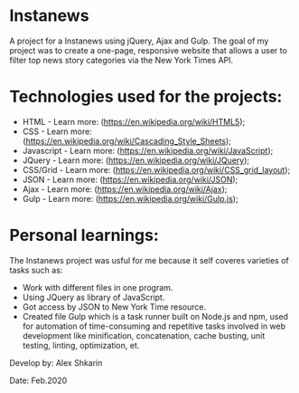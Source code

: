 # Instanews
A project for a Instanews using jQuery, Ajax and Gulp. The goal of my project was to create a one-page, responsive website that allows a user to filter top news story categories via the New York Times API.

# Technologies used for the projects:

+ HTML - Learn more: (https://en.wikipedia.org/wiki/HTML5);
+ CSS - Learn more: (https://en.wikipedia.org/wiki/Cascading_Style_Sheets);
+ Javascript - Learn more: (https://en.wikipedia.org/wiki/JavaScript);
+ JQuery - Learn more: (https://en.wikipedia.org/wiki/JQuery);
+ CSS/Grid - Learn more: (https://en.wikipedia.org/wiki/CSS_grid_layout);
+ JSON - Learn more: (https://en.wikipedia.org/wiki/JSON);
+ Ajax - Learn more: (https://en.wikipedia.org/wiki/Ajax);
+ Gulp - Learn more: (https://en.wikipedia.org/wiki/Gulp.js);

# Personal learnings:
The Instanews project was usful for me because it self coveres varieties of tasks such as: 
* Work with different files in one program.
* Using JQuery as library of JavaScript.
* Got access by JSON to New York Time resource.
* Created file Gulp which is a task runner built on Node.js and npm, 
used for automation of time-consuming and repetitive tasks involved in 
web development like minification, concatenation, cache busting, unit testing, linting, optimization, et.



Develop by: Alex Shkarin

Date: Feb.2020
